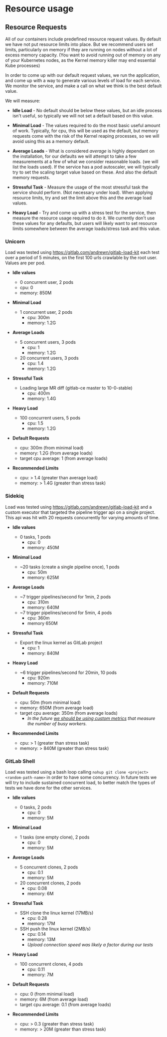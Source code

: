 # Resource usage

## Resource Requests

All of our containers include predefined resource request values. By default we
have not put resource limits into place. But we recommend users set limits, particularly
on memory if they are running on nodes without a lot of excess memory capacity.
(You want to avoid running out of memory on any of your Kubernetes nodes, as the
Kernel memory killer may end essential Kube processes)

In order to come up with our default request values, we run the application, and
come up with a way to generate various levels of load for each service. We monitor the
service, and make a call on what we think is the best default value.

We will measure:

- **Idle Load** - No default should be below these values, but an idle process
  isn't useful, so typically we will not set a default based on this value.

- **Minimal Load** - The values required to do the most basic useful amount of work.
  Typically, for cpu, this will be used as the default, but memory requests come with
  the risk of the Kernel reaping processes, so we will avoid using this as a memory default.

- **Average Loads** - What is considered *average* is highly dependant on the installation,
  for our defaults we will attempt to take a few measurements at a few of what we
  consider reasonable loads. (we will list the loads used). If the service has a pod
  autoscaler, we will typically try to set the scaling target value based on these.
  And also the default memory requests.

- **Stressful Task** - Measure the usage of the most stressful task the service
  should perform. (Not necessary under load). When applying resource limits, try and
  set the limit above this and the average load values.

- **Heavy Load** - Try and come up with a stress test for the service, then measure
  the resource usage required to do it. We currently don't use these  values for any
  defaults, but users will likely want to set resource limits somewhere between the
  average loads/stress task and this value.

### Unicorn

Load was tested using <https://gitlab.com/andrewn/gitlab-load-kit> each test over
a period of 5 minutes, on the first 100 urls crawlable by the root user. Values
are per pod.

- **Idle values**
  * 0 concurrent user, 2 pods
  - cpu: 0
  - memory: 850M

- **Minimal Load**
  * 1 concurrent user, 2 pods
    - cpu: 300m
    - memory: 1.2G

- **Average Loads**
   * 5 concurrent users, 3 pods
     - cpu: 1
     - memory: 1.2G
   * 20 concurrent users, 3 pods
     - cpu: 1.4
     - memory: 1.2G

- **Stressful Task**
  * Loading large MR diff (gitlab-ce master to 10-0-stable)
    - cpu: 400m
    - memory: 1.4G

- **Heavy Load**
  * 100 concurrent users, 5 pods
    - cpu: 1.5
    - memory: 1.2G

- **Default Requests**
  * cpu: 300m (from minimal load)
  * memory: 1.2G (from average loads)
  * target cpu average: 1 (from average loads)

- **Recommended Limits**
  * cpu: > 1.4 (greater than average load)
  * memory: > 1.4G (greater than stress task)

### Sidekiq

Load was tested using <https://gitlab.com/andrewn/gitlab-load-kit> and a custom executor that targeted the pipeline trigger api on a single project. This api was hit with 20 requests concurrently for varying amounts of time.

- **Idle values**
  * 0 tasks, 1 pods
    - cpu: 0
    - memory: 450M

- **Minimal Load**
  * ~20 tasks (create a single pipeline once), 1 pods
    - cpu: 50m
    - memory: 625M

- **Average Loads**
   * ~7 trigger pipelines/second for 1min, 2 pods
     - cpu: 310m
     - memory: 640M
   * ~7 trigger pipelines/second for 5min, 4 pods
     - cpu: 360m
     - memory 650M

- **Stressful Task**
  * Export the linux kernel as GitLab project
    - cpu: 1
    - memory: 840M

- **Heavy Load**
  * ~6 trigger pipelines/second for 20min, 10 pods
    - cpu: 920m
    - memory: 710M

- **Default Requests**
  * cpu: 50m (from minimal load)
  * memory: 650M (from average load)
  * target cpu average: 350m (from average loads)
    - *In the future [we should be using custom metrics](https://gitlab.com/charts/gitlab/issues/1008) that measure the number of busy workers.*


- **Recommended Limits**
  * cpu: > 1 (greater than stress task)
  * memory: > 840M (greater than stress task)

### GitLab Shell

Load was tested using a bash loop calling  `nohup git clone <project> <random-path-name>` in order to have some concurrency.
In future tests we will try to include sustained concurrent load, to better match the types of tests we have done for the other services.

- **Idle values**
  * 0 tasks, 2 pods
    - cpu: 0
    - memory: 5M

- **Minimal Load**
  * 1 tasks (one empty clone), 2 pods
    - cpu: 0
    - memory: 5M

- **Average Loads**
   * 5 concurrent clones, 2 pods
     - cpu: 0.1
     - memory: 5M
   * 20 concurrent clones, 2 pods
     - cpu: 0.08
     - memory: 6M

- **Stressful Task**
  * SSH clone the linux kernel (17MB/s)
    - cpu: 0.28
    - memory: 17M
  * SSH push the linux kernel (2MB/s)
    - cpu: 0.14
    - memory: 13M
    - *Upload connection speed was likely a factor during our tests*

- **Heavy Load**
  * 100 concurrent clones, 4 pods
    - cpu: 0.11
    - memory: 7M

- **Default Requests**
  * cpu: 0 (from minimal load)
  * memory: 6M (from average load)
  * target cpu average: 0.1 (from average loads)

- **Recommended Limits**
  * cpu: > 0.3 (greater than stress task)
  * memory: > 20M (greater than stress task)
